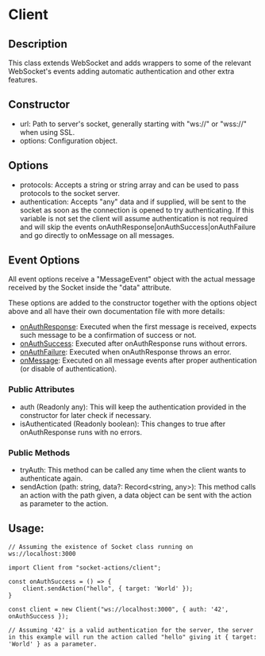 # Client

## Description

This class extends WebSocket and adds wrappers to some of the relevant WebSocket's events adding automatic authentication and other extra features.

## Constructor

- url: Path to server's socket, generally starting with "ws://" or "wss://" when using SSL.
- options: Configuration object.

## Options

- protocols: Accepts a string or string array and can be used to pass protocols to the socket server.
- authentication: Accepts "any" data and if supplied, will be sent to the socket as soon as the connection is opened to try authenticating. If this variable is not set the client will assume authentication is not required and will skip the events onAuthResponse|onAuthSuccess|onAuthFailure and go directly to onMessage on all messages.

## Event Options

All event options receive a "MessageEvent" object with the actual message received by the Socket inside the "data" attribute.

These options are added to the constructor together with the options object above and all have their own documentation file with more details:

- [onAuthResponse](/docs//clientEvents/onAuthResponse.md): Executed when the first message is received, expects such message to be a confirmation of success or not.
- [onAuthSuccess](/docs//clientEvents/onAuthSuccess.md): Executed after onAuthResponse runs without errors.
- [onAuthFailure](/docs//clientEvents/onAuthFailure.md): Executed when onAuthResponse throws an error.
- [onMessage](/docs//clientEvents/onMessage.md): Executed on all message events after proper authentication (or disable of authentication).

### Public Attributes

- auth (Readonly any): This will keep the authentication provided in the constructor for later check if necessary.
- isAuthenticated (Readonly boolean): This changes to true after onAuthResponse runs with no errors.

### Public Methods

- tryAuth: This method can be called any time when the client wants to authenticate again.
- sendAction (path: string, data?: Record\<string, any>): This method calls an action with the path given, a data object can be sent with the action as parameter to the action.

## Usage:

```
// Assuming the existence of Socket class running on ws://localhost:3000

import Client from "socket-actions/client";

const onAuthSuccess = () => {
    client.sendAction("hello", { target: 'World' });
}

const client = new Client("ws://localhost:3000", { auth: '42', onAuthSuccess });

// Assuming '42' is a valid authentication for the server, the server in this example will run the action called "hello" giving it { target: 'World' } as a parameter.
```
